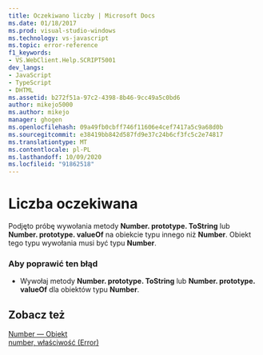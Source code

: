 ```yaml
---
title: Oczekiwano liczby | Microsoft Docs
ms.date: 01/18/2017
ms.prod: visual-studio-windows
ms.technology: vs-javascript
ms.topic: error-reference
f1_keywords:
- VS.WebClient.Help.SCRIPT5001
dev_langs:
- JavaScript
- TypeScript
- DHTML
ms.assetid: b272f51a-97c2-4398-8b46-9cc49a5c0bd6
author: mikejo5000
ms.author: mikejo
manager: ghogen
ms.openlocfilehash: 09a49fb0cbff746f11606e4cef7417a5c9a68d0b
ms.sourcegitcommit: e38419bb842d587fd9e37c24b6cf3fc5c2e74817
ms.translationtype: MT
ms.contentlocale: pl-PL
ms.lasthandoff: 10/09/2020
ms.locfileid: "91862518"
---
```

# <a name="number-expected"></a>Liczba oczekiwana
Podjęto próbę wywołania metody **Number. prototype. ToString** lub **Number. prototype. valueOf** na obiekcie typu innego niż **Number**. Obiekt tego typu wywołania musi być typu **Number**.  
  
### <a name="to-correct-this-error"></a>Aby poprawić ten błąd  
  
- Wywołaj metody **Number. prototype. ToString** lub **Number. prototype. valueOf** dla obiektów typu **Number**.  
  
## <a name="see-also"></a>Zobacz też  
 [Number — Obiekt](https://developer.mozilla.org/docs/Web/JavaScript/Reference/Global_Objects/Number)   
 [number, właściwość (Error)](https://developer.mozilla.org/docs/Archive/Web/JavaScript/Microsoft_Extensions/Error.number)